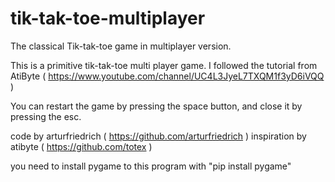 # tik-tak-toe-multiplayer
The classical Tik-tak-toe game in multiplayer version.

This is a primitive tik-tak-toe multi player game. I followed the tutorial
from AtiByte ( https://www.youtube.com/channel/UC4L3JyeL7TXQM1f3yD6iVQQ )

You can restart the game by pressing the space button,
and close it by pressing the esc.

code by arturfriedrich ( https://github.com/arturfriedrich )
inspiration by atibyte ( https://github.com/totex )

you need to install pygame to this program with "pip install pygame"
